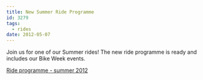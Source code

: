```yaml
---
title: New Summer Ride Programme
id: 3279
tags:
  - rides
date: 2012-05-07
---
```



Join us for one of our Summer rides!  The new ride programme is ready and includes our Bike Week events.

[Ride programme - summer 2012](/public/assets/docs/Ride-programme-summer2012.pdf)

